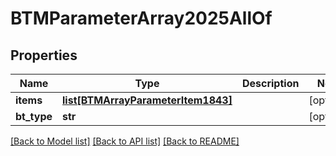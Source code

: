 # BTMParameterArray2025AllOf

## Properties
Name | Type | Description | Notes
------------ | ------------- | ------------- | -------------
**items** | [**list[BTMArrayParameterItem1843]**](BTMArrayParameterItem1843.md) |  | [optional] 
**bt_type** | **str** |  | [optional] 

[[Back to Model list]](../README.md#documentation-for-models) [[Back to API list]](../README.md#documentation-for-api-endpoints) [[Back to README]](../README.md)


